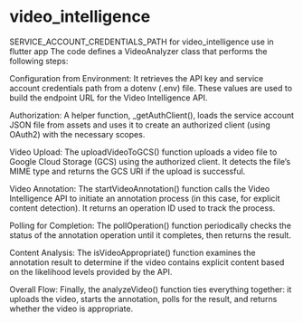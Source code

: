 # video_intelligence
SERVICE_ACCOUNT_CREDENTIALS_PATH for video_intelligence use in flutter app
The code defines a VideoAnalyzer class that performs the following steps:

Configuration from Environment:
It retrieves the API key and service account credentials path from a dotenv (.env) file. These values are used to build the endpoint URL for the Video Intelligence API.

Authorization:
A helper function, _getAuthClient(), loads the service account JSON file from assets and uses it to create an authorized client (using OAuth2) with the necessary scopes.

Video Upload:
The uploadVideoToGCS() function uploads a video file to Google Cloud Storage (GCS) using the authorized client. It detects the file’s MIME type and returns the GCS URI if the upload is successful.

Video Annotation:
The startVideoAnnotation() function calls the Video Intelligence API to initiate an annotation process (in this case, for explicit content detection). It returns an operation ID used to track the process.

Polling for Completion:
The pollOperation() function periodically checks the status of the annotation operation until it completes, then returns the result.

Content Analysis:
The isVideoAppropriate() function examines the annotation result to determine if the video contains explicit content based on the likelihood levels provided by the API.

Overall Flow:
Finally, the analyzeVideo() function ties everything together: it uploads the video, starts the annotation, polls for the result, and returns whether the video is appropriate.
